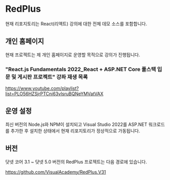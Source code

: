 # RedPlus

현재 리포지토리는 React(리액트) 강의에 대한 전체 데모 소스를 포함합니다.

## 개인 홈페이지

현재 프로젝트는 제 개인 홈페이지로 운영할 목적으로 강의가 진행됩니다.


### "React.js Fundamentals 2022_React + ASP.NET Core 풀스택 입문 및 게시판 프로젝트" 강좌 재생 목록 

https://www.youtube.com/playlist?list=PLO56HZSjrPTCni63vlsruBQNeYMVatVAX


## 운영 설정

최신 버전의 Node.js와 NPM이 설치되고 Visual Studio 2022를 ASP.NET 워크로드를 추가한 후 설치한 상태에서 현재 리포지토리가 정상적으로 가동됩니다.


## 버전

닷넷 코어 3.1 ~ 닷넷 5.0 버전의 RedPlus 프로젝트는 다음 경로에 있습니다.

https://github.com/VisualAcademy/RedPlus.V31

